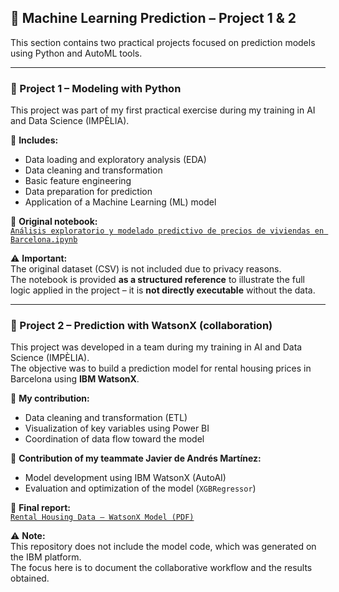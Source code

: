 ## 🤖 Machine Learning Prediction – Project 1 & 2

This section contains two practical projects focused on prediction models using Python and AutoML tools.

---

### 🧠 Project 1 – Modeling with Python

This project was part of my first practical exercise during my training in AI and Data Science (IMPÈLIA).

📌 **Includes:**

- Data loading and exploratory analysis (EDA)  
- Data cleaning and transformation  
- Basic feature engineering  
- Data preparation for prediction  
- Application of a Machine Learning (ML) model

📘 **Original notebook:**  
[`Análisis exploratorio y modelado predictivo de precios de viviendas en Barcelona.ipynb`](https://github.com/SqueezeU/Portfolio-AI-DS/blob/main/ETL-EDA%20Python/An%C3%A1lisis%20exploratorio%20y%20modelado%20predictivo%20de%20precios%20de%20viviendas%20en%20Barcelona.ipynb)

⚠️ **Important:**  
The original dataset (CSV) is not included due to privacy reasons.  
The notebook is provided **as a structured reference** to illustrate the full logic applied in the project – it is **not directly executable** without the data.

---

### 🧪 Project 2 – Prediction with WatsonX (collaboration)

This project was developed in a team during my training in AI and Data Science (IMPÈLIA).  
The objective was to build a prediction model for rental housing prices in Barcelona using **IBM WatsonX**.

🔹 **My contribution:**

- Data cleaning and transformation (ETL)  
- Visualization of key variables using Power BI  
- Coordination of data flow toward the model

🔸 **Contribution of my teammate Javier de Andrés Martínez:**

- Model development using IBM WatsonX (AutoAI)  
- Evaluation and optimization of the model (`XGBRegressor`)

📄 **Final report:**  
[`Rental Housing Data – WatsonX Model (PDF)`](https://github.com/SqueezeU/Portfolio-AI-DS/blob/main/ML%20Prediction/Datos%20de%20viviendas%20en%20alquiler%20en%20la%20ciudad%20de%20Barcelona%20-%20P4%20Regresor%20XGB%20-%20Modelo_2025_1_8_17_23_27.pdf)

⚠️ **Note:**  
This repository does not include the model code, which was generated on the IBM platform.  
The focus here is to document the collaborative workflow and the results obtained.
